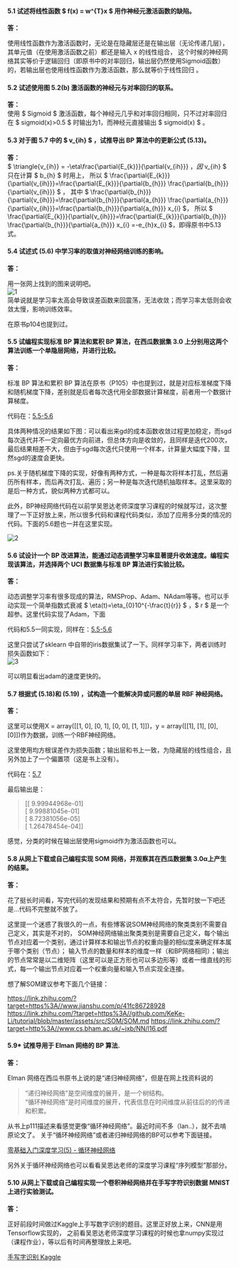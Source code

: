 #### 5.1 试述将线性函数 $ f(x) = w^{T}x $ 用作神经元激活函数的缺陷。
**答：**   

使用线性函数作为激活函数时，无论是在隐藏层还是在输出层（无论传递几层），其单元值（在使用激活函数之前）都还是输入 x 的线性组合，
这个时候的神经网络其实等价于逻辑回归（即原书中的对率回归，输出层仍然使用Sigmoid函数）的，若输出层也使用线性函数作为激活函数，那么就等价于线性回归 。

#### 5.2 试述使用图 5.2(b) 激活函数的神经元与对率回归的联系。
**答：**   
使用 $ Sigmoid $ 激活函数，每个神经元几乎和对率回归相同，只不过对率回归在 $ sigmoid(x)>0.5 $ 时输出为1，而神经元直接输出 $ sigmoid(x) $ 。

#### 5.3 对于图 5.7 中的 $ v_{ih} $ ，试推导出 BP 算法中的更新公式 (5.13)。
**答：**   
$ \triangle{v_{ih}} = -\eta\frac{\partial{E_{k}}}{\partial{v_{ih}}} $，因$ v_{ih} $ 只在计算 $ b_{h} $ 时用上，
所以 $ \frac{\partial{E_{k}}}{\partial{v_{ih}}}=\frac{\partial{E_{k}}}{\partial{b_{h}}} \frac{\partial{b_{h}}}{\partial{v_{ih}}} $ ，
其中 $ \frac{\partial{b_{h}}}{\partial{v_{ih}}}=\frac{\partial{b_{h}}}{\partial{a_{h}}} \frac{\partial{a_{h}}}{\partial{v_{ih}}}=\frac{\partial{b_{h}}}{\partial{a_{h}}} x_{i} $，
所以 $ \frac{\partial{E_{k}}}{\partial{v_{ih}}}=\frac{\partial{E_{k}}}{\partial{b_{h}}} \frac{\partial{b_{h}}}{\partial{a_{h}}} x_{i} =-e_{h}x_{i} $，即得原书中5.13式。

#### 5.4 试述式 (5.6) 中学习率的取值对神经网络训练的影响。
**答：**   

用一张网上找到的图来说明吧。   
![1](https://github.com/han1057578619/MachineLearning_Zhouzhihua_ProblemSets/blob/master/ch5--%E7%A5%9E%E7%BB%8F%E7%BD%91%E7%BB%9C/image/1.jpg)   
简单说就是学习率太高会导致误差函数来回震荡，无法收敛；而学习率太低则会收敛太慢，影响训练效率。

在原书p104也提到过。

#### 5.5 试编程实现标准 BP 算法和累积 BP 算法，在西瓜数据集 3.0 上分别用这两个算法训练一个单隐层网络，并进行比较。
**答：**   

标准 BP 算法和累积 BP 算法在原书（P105）中也提到过，就是对应标准梯度下降和随机梯度下降，差别就是后者每次迭代用全部数据计算梯度，前者用一个数据计算梯度。

代码在：[5.5-5.6](https://github.com/han1057578619/MachineLearning_Zhouzhihua_ProblemSets/tree/master/ch5--%E7%A5%9E%E7%BB%8F%E7%BD%91%E7%BB%9C/5.5-5.6)

具体两种情况的结果如下图：可以看出来gd的成本函数收敛过程更加稳定，而sgd每次迭代并不一定向最优方向前进，但总体方向是收敛的，且同样是迭代200次，最后结果相差不大，但由于sgd每次迭代只使用一个样本，计算量大幅度下降，显然sgd的速度会更快。

ps.关于随机梯度下降的实现，好像有两种方式，一种是每次将样本打乱，然后遍历所有样本，而后再次打乱、遍历；另一种是每次迭代随机抽取样本。这里采取的是后一种方式，貌似两种方式都可以。

此外，BP神经网络代码在以前学吴恩达老师深度学习课程的时候就写过，这次整理了一下正好放上来，所以很多代码和课程代码类似，添加了应用多分类的情况的代码。下面的5.6题也一并在这里实现。

![2](https://github.com/han1057578619/MachineLearning_Zhouzhihua_ProblemSets/blob/master/ch5--%E7%A5%9E%E7%BB%8F%E7%BD%91%E7%BB%9C/image/2.jpg)   


#### 5.6 试设计一个 BP 改进算法，能通过动态调整学习率显著提升收敛速度。编程实现该算法，并选择两个 UCI 数据集与标准 BP 算法进行实验比较。
**答：**   

动态调整学习率有很多现成的算法，RMSProp、Adam、NAdam等等。也可以手动实现一个简单指数式衰减 $ \eta(t)=\eta_{0}10^{-\frac{t}{r}} $ ，$ r $ 是一个超参。这里代码实现了Adam，下面

代码和5.5一同实现，同样在：[5.5-5.6](https://github.com/han1057578619/MachineLearning_Zhouzhihua_ProblemSets/tree/master/ch5--%E7%A5%9E%E7%BB%8F%E7%BD%91%E7%BB%9C/5.5-5.6)

这里只尝试了sklearn 中自带的iris数据集试了一下。同样学习率下，两者训练时损失函数如下：   
![3](https://github.com/han1057578619/MachineLearning_Zhouzhihua_ProblemSets/blob/master/ch5--%E7%A5%9E%E7%BB%8F%E7%BD%91%E7%BB%9C/image/3.jpg)   

可以明显看出adam的速度更快的。

#### 5.7 根据式 (5.18)和 (5.19) ，试构造一个能解决异或问题的单层 RBF 神经网络。
**答：**   

这里可以使用X = array([[1, 0], [0, 1], [0, 0], [1, 1]])，y = array([[1], [1], [0], [0]])作为数据，训练一个RBF神经网络。

这里使用均方根误差作为损失函数；输出层和书上一致，为隐藏层的线性组合，且另外加上了一个偏置项（这是书上没有）。

代码在：[5.7](https://github.com/han1057578619/MachineLearning_Zhouzhihua_ProblemSets/tree/master/ch5--%E7%A5%9E%E7%BB%8F%E7%BD%91%E7%BB%9C/5.7)

最后输出是：

>[[ 9.99944968e-01]   
[ 9.99881045e-01]   
[ 8.72381056e-05]   
[ 1.26478454e-04]]

感觉，分类的时候在输出层使用sigmoid作为激活函数也可以。

#### 5.8 从网上下载或自己编程实现 SOM 网络，并观察其在西瓜数据集 3.0α上产生的结果。
**答：**   

花了挺长时间看，写完代码的发现结果和预期有点不太符合，先暂时放一下吧还是...代码不完整就不放了。

这里提一个迷惑了我很久的一点，有些博客说SOM神经网络的聚类类别不需要自己定义，其实是不对的，
SOM神经网络输出聚类类别是需要自己定义，每个输出节点对应着一个类别，通过计算样本和输出节点的权重向量的相似度来确定样本属于哪个类别（节点）；
输入节点的数量和样本的维度一样（和BP网络相同）；输出的节点常常是以二维矩阵（这里可以是正方形也可以多边形等）或者一维直线的形式，每一个输出节点对应着一个权重向量和输入节点实现全连接。

想了解SOM建议参考下面几个链接：

https://link.zhihu.com/?target=https%3A//www.jianshu.com/p/41fc86728928   
https://link.zhihu.com/?target=https%3A//github.com/KeKe-Li/tutorial/blob/master/assets/src/SOM/SOM.md
https://link.zhihu.com/?target=http%3A//www.cs.bham.ac.uk/~jxb/NN/l16.pdf

#### 5.9* 试推导用于 Elman 网络的 BP 算法.
**答：**   

Elman 网络在西瓜书原书上说的是“递归神经网络”，但是在网上找资料说的
>“递归神经网络”是空间维度的展开，是一个树结构。   
“循环神经网络”是时间维度的展开，代表信息在时间维度从前往后的的传递和积累。

从书上p111描述来看感觉更像“循环神经网络”。最近时间不多（lan..），就不去啃原论文了。
关于“循环神经网络”或者递归神经网络的BP可以参考下面链接。

[零基础入门深度学习(5) - 循环神经网络](https://link.zhihu.com/?target=https%3A//zybuluo.com/hanbingtao/note/541458)

另外关于循环神经网络也可以看看吴恩达老师的深度学习课程“序列模型”那部分。

#### 5.10 从网上下载或自己编程实现一个卷积神经网络并在手写字符识别数据 MNIST 上进行实验测试。
**答：**  

正好前段时间做过Kaggle上手写数字识别的题目。这里正好放上来，CNN是用Tensorflow实现的，
之前看吴恩达老师深度学习课程的时候也拿numpy实现过（课程作业），等以后有时间再整理放上来吧。

[手写字识别 Kaggle](https://link.zhihu.com/?target=https%3A//github.com/han1057578619/kaggle_competition/tree/master/Digit_Recogniz)


